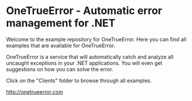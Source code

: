 OneTrueError - Automatic error management for .NET
========

Welcome to the example repository for OneTrueError. Here you can find all examples that are available for OneTrueError.

OneTrueError is a service that will automatically catch and analyze all uncaught exceptions in your .NET applications. You will even get suggestions on how you can solve the error.

Click on the "Clients" folder to browse through all examples.

http://onetrueerror.com